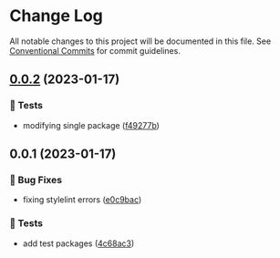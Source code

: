 # Change Log

All notable changes to this project will be documented in this file.
See [Conventional Commits](https://conventionalcommits.org) for commit guidelines.

## [0.0.2](https://github.com/Kong/public-ui-components/compare/@kong-ui/core-test-two@0.0.1...@kong-ui/core-test-two@0.0.2) (2023-01-17)


### 🚨 Tests

* modifying single package ([f49277b](https://github.com/Kong/public-ui-components/commit/f49277b01b7534b664c082b57f3ae16b35a7130f))





## 0.0.1 (2023-01-17)


### 🐛 Bug Fixes

* fixing stylelint errors ([e0c9bac](https://github.com/Kong/public-ui-components/commit/e0c9bac88e4406d2cca525db8c689617d49415a6))


### 🚨 Tests

* add test packages ([4c68ac3](https://github.com/Kong/public-ui-components/commit/4c68ac377f6ee3378d994de9eddd218fc97d1201))
